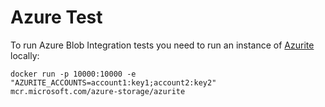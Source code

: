 # Azure Test

To run Azure Blob Integration tests you need to run an instance of [Azurite](https://docs.microsoft.com/azure/storage/common/storage-use-azurite) locally:
```
docker run -p 10000:10000 -e "AZURITE_ACCOUNTS=account1:key1;account2:key2" mcr.microsoft.com/azure-storage/azurite
```
